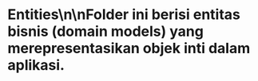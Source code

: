 # Entities\n\nFolder ini berisi entitas bisnis (domain models) yang merepresentasikan objek inti dalam aplikasi.
